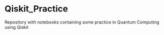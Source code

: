 # Qiskit_Practice
Repository with notebooks containing some practice in Quantum Computing using Qiskit
